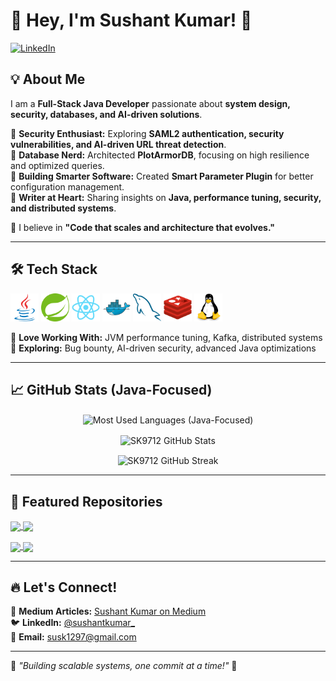 # 🚀 Hey, I'm Sushant Kumar! 👋

[![LinkedIn](https://img.shields.io/badge/-LinkedIn-blue?style=flat-square&logo=Linkedin&logoColor=white&link=https://www.linkedin.com/in/sk9712/)](https://www.linkedin.com/in/sk9712/)

## 💡 About Me  
I am a **Full-Stack Java Developer** passionate about **system design, security, databases, and AI-driven solutions**.  

🔹 **Security Enthusiast:** Exploring **SAML2 authentication, security vulnerabilities, and AI-driven URL threat detection**.  
🔹 **Database Nerd:** Architected **PlotArmorDB**, focusing on high resilience and optimized queries.  
🔹 **Building Smarter Software:** Created **Smart Parameter Plugin** for better configuration management.  
🔹 **Writer at Heart:** Sharing insights on **Java, performance tuning, security, and distributed systems**.  

📌 I believe in **"Code that scales and architecture that evolves."**  

---

## 🛠️ Tech Stack  
<p align="left">
  <img src="https://raw.githubusercontent.com/devicons/devicon/master/icons/java/java-original.svg" alt="Java" width="45" height="45"/>
  <img src="https://raw.githubusercontent.com/devicons/devicon/master/icons/spring/spring-original.svg" alt="Spring" width="45" height="45"/>
  <img src="https://raw.githubusercontent.com/devicons/devicon/master/icons/react/react-original.svg" alt="React" width="45" height="45"/>
  <img src="https://raw.githubusercontent.com/devicons/devicon/master/icons/docker/docker-original.svg" alt="Docker" width="45" height="45"/>
  <img src="https://raw.githubusercontent.com/devicons/devicon/master/icons/mysql/mysql-original.svg" alt="MySQL" width="45" height="45"/>
  <img src="https://raw.githubusercontent.com/devicons/devicon/master/icons/redis/redis-original.svg" alt="Redis" width="45" height="45"/>
  <img src="https://raw.githubusercontent.com/devicons/devicon/master/icons/linux/linux-original.svg" alt="Linux" width="45" height="45"/>
</p>

🔹 **Love Working With:** JVM performance tuning, Kafka, distributed systems  
🔹 **Exploring:** Bug bounty, AI-driven security, advanced Java optimizations  

---

## 📈 GitHub Stats (Java-Focused)  
<p align="center">
  <img align="center" src="https://github-readme-stats.vercel.app/api/top-langs/?username=SK9712&layout=compact&langs_count=6&theme=radical&hide=css,html,javascript" alt="Most Used Languages (Java-Focused)" />
</p>

<p align="center">
  <img align="center" src="https://github-readme-stats.vercel.app/api?username=SK9712&show_icons=true&theme=radical&count_private=true&hide=stars,issues" alt="SK9712 GitHub Stats" />
</p>

<p align="center">
  <img align="center" src="https://github-readme-streak-stats.herokuapp.com/?user=SK9712&theme=radical" alt="SK9712 GitHub Streak" />
</p>

---

## 🚀 Featured Repositories  
<p align="left">
  <a href="https://github.com/SK9712/detecting-malicious-url-using-character-level-cnn">
    <img align="center" src="https://github-readme-stats.vercel.app/api/pin/?username=SK9712&repo=detecting-malicious-url-using-character-level-cnn&theme=radical" />
  </a>
  <a href="https://github.com/SK9712/saml2-authentication-service-keycloak">
    <img align="center" src="https://github-readme-stats.vercel.app/api/pin/?username=SK9712&repo=saml2-authentication-service-keycloak&theme=radical" />
  </a>
</p>

<p align="left">
  <a href="https://github.com/SK9712/plotarmordb">
    <img align="center" src="https://github-readme-stats.vercel.app/api/pin/?username=SK9712&repo=plotarmordb&theme=radical" />
  </a>
  <a href="https://github.com/SK9712/smart-parameter-plugin">
    <img align="center" src="https://github-readme-stats.vercel.app/api/pin/?username=SK9712&repo=smart-parameter-plugin&theme=radical" />
  </a>
</p>

---

## 🔥 Let's Connect!  
📜 **Medium Articles:** [Sushant Kumar on Medium](https://medium.com/@caveman9712)  
🐦 **LinkedIn:** [@sushantkumar_](https://www.linkedin.com/in/sk9712/)  
📧 **Email:** [susk1297@gmail.com](mailto:susk1297@gmail.com)  

---

🔹 _"Building scalable systems, one commit at a time!"_ 🚀  
